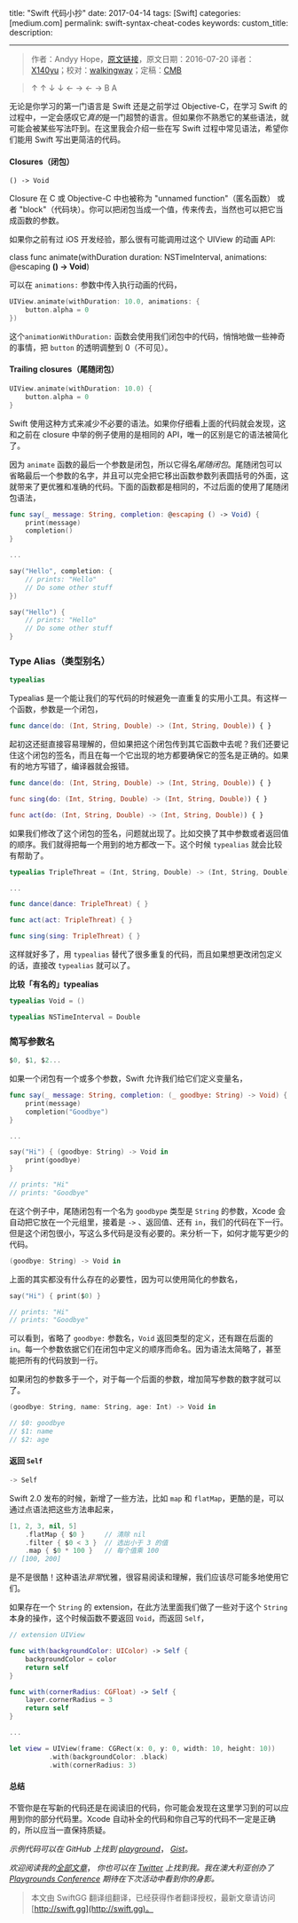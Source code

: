 title: "Swift 代码小抄"
date: 2017-04-14
tags: [Swift]
categories: [medium.com]
permalink: swift-syntax-cheat-codes
keywords: 
custom_title: 
description: 

---
> 作者：Andyy Hope，[原文链接](https://medium.com/swift-programming/swift-syntax-cheat-codes-9ce4ab4bc82e#.qrmtczdec)，原文日期：2016-07-20
> 译者：[X140yu](undefined)；校对：[walkingway](http://chengway.in/)；定稿：[CMB](https://github.com/chenmingbiao)
  







<!--此处开始正文-->

> ↑ ↑ ↓ ↓ ← → ← → B A

无论是你学习的第一门语言是 Swift 还是之前学过 Objective-C，在学习 Swift 的过程中，一定会感叹它*真的*是一门超赞的语言。但如果你不熟悉它的某些语法，就可能会被某些写法吓到。在这里我会介绍一些在写 Swift 过程中常见语法，希望你们能用 Swift 写出更简洁的代码。

<!--more-->

#### Closures（闭包）

```
() -> Void
```

Closure 在 C 或 Objective-C 中也被称为 "unnamed function"（匿名函数） 或者 "block"（代码块）。你可以把闭包当成一个值，传来传去，当然也可以把它当成函数的参数。

如果你之前有过 iOS 开发经验，那么很有可能调用过这个 UIView 的动画 API:

class func animate(withDuration duration: NSTimeInterval, animations: @escaping **() -> Void**)

可以在 `animations:` 参数中传入执行动画的代码，

```swift
UIView.animate(withDuration: 10.0, animations: {
    button.alpha = 0
})
```

这个`animationWithDuration:` 函数会使用我们闭包中的代码，悄悄地做一些神奇的事情，把 `button` 的透明调整到 0（不可见）。


#### Trailing closures（尾随闭包）

```swift
UIView.animate(withDuration: 10.0) {
    button.alpha = 0
}
```

Swift 使用这种方式来减少不必要的语法。如果你仔细看上面的代码就会发现，这和之前在 closure 中举的例子使用的是相同的 API，唯一的区别是它的语法被简化了。

因为 `animate` 函数的最后一个参数是闭包，所以它得名*尾随闭包*。尾随闭包可以省略最后一个参数的名字，并且可以完全把它移出函数参数列表圆括号的外面，这就带来了更优雅和准确的代码。下面的函数都是相同的，不过后面的使用了尾随闭包语法，

```swift
func say(_ message: String, completion: @escaping () -> Void) {
    print(message)
    completion()
}

...

say("Hello", completion: {
    // prints: "Hello"
    // Do some other stuff
})

say("Hello") {
    // prints: "Hello"
    // Do some other stuff
}
```

### Type Alias（类型别名）

```swift
typealias
```

Typealias 是一个能让我们的写代码的时候避免一直重复的实用小工具。有这样一个函数，参数是一个闭包，

```swift
func dance(do: (Int, String, Double) -> (Int, String, Double)) { }
```

起初这还挺直接容易理解的，但如果把这个闭包传到其它函数中去呢？我们还要记住这个闭包的签名，而且在每一个它出现的地方都要确保它的签名是正确的。如果有的地方写错了，编译器就会报错。

```swift
func dance(do: (Int, String, Double) -> (Int, String, Double)) { }

func sing(do: (Int, String, Double) -> (Int, String, Double)) { }

func act(do: (Int, String, Double) -> (Int, String, Double)) { }
```

如果我们修改了这个闭包的签名，问题就出现了。比如交换了其中参数或者返回值的顺序。我们就得把每一个用到的地方都改一下。这个时候 `typealias` 就会比较有帮助了。

```swift
typealias TripleThreat = (Int, String, Double) -> (Int, String, Double)

...

func dance(dance: TripleThreat) { }

func act(act: TripleThreat) { }

func sing(sing: TripleThreat) { }
```

这样就好多了，用 `typealias` 替代了很多重复的代码，而且如果想更改闭包定义的话，直接改 `typealias` 就可以了。

**比较「有名的」typealias**

```swift
typealias Void = ()

typealias NSTimeInterval = Double
```

### 简写参数名

```swift
$0, $1, $2...
```

如果一个闭包有一个或多个参数，Swift 允许我们给它们定义变量名，

```swift
func say(_ message: String, completion: (_ goodbye: String) -> Void) {
    print(message)
    completion("Goodbye")
}

...

say("Hi") { (goodbye: String) -> Void in
    print(goodbye)
}

// prints: "Hi"
// prints: "Goodbye"
```

在这个例子中，尾随闭包有一个名为 `goodbype` 类型是 `String` 的参数，Xcode 会自动把它放在一个元组里，接着是 `->` 、返回值、还有 `in`，我们的代码在下一行。但是这个闭包很小，写这么多代码是没有必要的。来分析一下，如何才能写更少的代码。

```swift
(goodbye: String) -> Void in
```

上面的其实都没有什么存在的必要性，因为可以使用简化的参数名，

```swift
say("Hi") { print($0) }

// prints: "Hi"
// prints: "Goodbye"
```

可以看到，省略了 `goodbye:` 参数名，`Void` 返回类型的定义，还有跟在后面的 `in`。每一个参数依据它们在闭包中定义的顺序而命名。因为语法太简略了，甚至能把所有的代码放到一行。

如果闭包的参数多于一个，对于每一个后面的参数，增加简写参数的数字就可以了。

```swift
(goodbye: String, name: String, age: Int) -> Void in

// $0: goodbye
// $1: name
// $2: age
```

#### 返回 `Self`

```swift
-> Self
```

Swift 2.0 发布的时候，新增了一些方法，比如 `map` 和 `flatMap`，更酷的是，可以通过点语法把这些方法串起来，

```swift
[1, 2, 3, nil, 5]
    .flatMap { $0 }     // 清除 nil
    .filter { $0 < 3 }  // 选出小于 3 的值
    .map { $0 * 100 }   // 每个值乘 100
// [100, 200]
```

是不是很酷！这种语法*非常*优雅，很容易阅读和理解，我们应该尽可能多地使用它们。

如果存在一个 `String` 的 extension，在此方法里面我们做了一些对于这个 `String` 本身的操作，这个时候函数不要返回 `Void`，而返回 `Self`，

```swift
// extension UIView

func with(backgroundColor: UIColor) -> Self {
    backgroundColor = color
    return self
}

func with(cornerRadius: CGFloat) -> Self {
    layer.cornerRadius = 3
    return self
}

...

let view = UIView(frame: CGRect(x: 0, y: 0, width: 10, height: 10))
          .with(backgroundColor: .black)
          .with(cornerRadius: 3)

```


#### 总结

不管你是在写新的代码还是在阅读旧的代码，你可能会发现在这里学习到的可以应用到你的部分代码里。Xcode 自动补全的代码和你自己写的代码不一定是正确的，所以应当一直保持质疑。

*示例代码可以在 GitHub 上找到* [*playground*](https://github.com/andyyhope/Blog_SyntaxCheatCodes)， [*Gist*](https://gist.github.com/andyyhope/7ed96045d3560e8050994662cb97db87)。

*欢迎阅读我的*[*全部文章*](https://medium.com/@AndyyHope)， *你也可以在* [*Twitter*](https://twitter.com/AndyyHope) *上找到我。我在澳大利亚创办了* [*Playgrounds Conference*](http://www.playgroundscon.com/) *期待在下次活动中看到你的身影。*

> 本文由 SwiftGG 翻译组翻译，已经获得作者翻译授权，最新文章请访问 [http://swift.gg](http://swift.gg)。